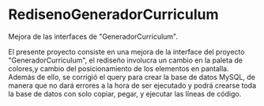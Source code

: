 # RedisenoGeneradorCurriculum
Mejora de las interfaces de "GeneradorCurriculum".

El presente proyecto consiste en una mejora de la interface del proyecto "GeneradorCurriculum", el rediseño involucra un cambio en la paleta de colores,y cambio del posicionamiento de los elementos en pantalla. Además de ello, se corrigió el query para crear la base de datos MySQL, de manera que no dará errores a la hora de ser ejecutado y podrá crearse toda la base de datos con solo copiar, pegar, y ejecutar las líneas de código.
